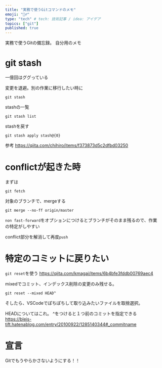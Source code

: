 ```yaml
---
title: "実務で使うGitコマンドのメモ"
emoji: "🧞‍♂️"
type: "tech" # tech: 技術記事 / idea: アイデア
topics: ["git"]
published: true
---
```


実務で使うGitの備忘録。
自分用のメモ

# git stash

一億回はググっている

変更を退避。別の作業に移行したい時に
```
git stash
```

stashの一覧
```
git stash list
```

stashを戻す
```
git stash apply stash@{0}
```

参考
https://qiita.com/chihiro/items/f373873d5c2dfbd03250

# conflictが起きた時

まずは
```
git fetch
```

対象のブランチで、mergeする
```
git merge --no-ff origin/master
```
`non fast-forward`をオプションにつけるとブランチがそのまま残るので、作業の特定がしやすい

conflict部分を解消して再度`push`

# 特定のコミットに戻りたい
`git reset`を使う
https://qiita.com/kmagai/items/6b4bfe3fddb00769aec4

mixedでコミット、インデックス削除の変更のみ残せる。
```
git reset --mixed HEAD^
```
そしたら、VSCodeでぽちぽちして取り込みたいファイルを取捨選択。

HEADについてはこれ。
^をつけると１つ前のコミットを指定できる
https://bleis-tift.hatenablog.com/entry/20100922/1285140344#_commitname


# 宣言
Gitでもうやらかさないようにする！！
